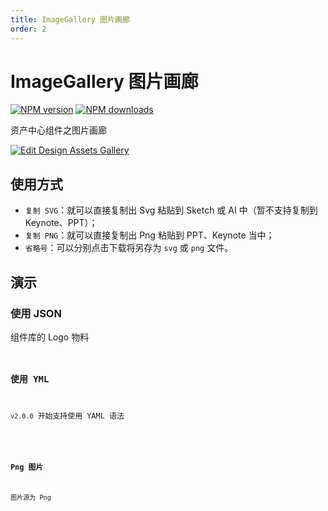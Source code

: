 ```yaml
---
title: ImageGallery 图片画廊
order: 2
---
```


# ImageGallery 图片画廊

[![NPM version][version-image]][version-url] [![NPM downloads][download-image]][download-url]

[version-image]: http://img.shields.io/npm/v/@arvinxu/image-gallery.svg?color=deepgreen&label=latest
[version-url]: http://npmjs.org/package/@arvinxu/image-gallery
[download-image]: https://img.shields.io/npm/dm/@arvinxu/image-gallery.svg
[download-url]: https://github.com/arvinxx/components/tree/master/packages/image-gallery

资产中心组件之图片画廊

[![Edit Design Assets Gallery](https://codesandbox.io/static/img/play-codesandbox.svg)](https://codesandbox.io/s/damp-haze-djpd7?fontsize=14&hidenavigation=1&theme=dark)

## 使用方式

- `复制 SVG`：就可以直接复制出 Svg 粘贴到 Sketch 或 AI 中（暂不支持复制到 Keynote、PPT）；
- `复制 PNG`：就可以直接复制出 Png 粘贴到 PPT、Keynote 当中；
- `省略号`：可以分别点击下载将另存为 `svg` 或 `png` 文件。

## 演示

### 使用 JSON

组件库的 Logo 物料
<code src='./examples/ImageGallery/Demo.tsx' />

### 使用 YML

`v2.0.0` 开始支持使用 YAML 语法

<code src='./examples/ImageGallery/YAMLDemo.tsx' />

### Png 图片

图片源为 Png

<code src='./examples/ImageGallery/Png.tsx' />

<API src='../../../packages/image-gallery/src/index.tsx'></API>
